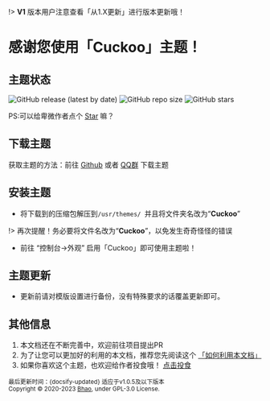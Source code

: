 !> **V1** 版本用户注意查看「从1.X更新」进行版本更新哦！

# 感谢您使用「Cuckoo」主题！

## 主题状态

![GitHub release (latest by date)](https://img.shields.io/github/v/release/bhaoo/cuckoo?color=%2342b983&style=for-the-badge)
![GitHub repo size](https://img.shields.io/github/repo-size/bhaoo/cuckoo?color=%2342b983&style=for-the-badge)
![GitHub stars](https://img.shields.io/github/stars/bhaoo/cuckoo?color=%2342b983&style=for-the-badge)

PS:可以给卑微作者点个 [Star](https://github.com/bhaoo/Cuckoo/) 嘛？

## 下载主题

获取主题的方法：前往 [Github](https://github.com/bhaoo/Cuckoo/releases) 或者 [QQ群](http://qm.qq.com/cgi-bin/qm/qr?_wv=1027&k=s2GpijC6kAYicysKIUoV87cckdzRDova&authKey=XNFrI33rkha8i9vNTIMLCzqN9fCphaARFlptIb9cKB0PhwdC6fWIDn90MVi8JrfX&noverify=0&group_code=943195145) 下载主题

## 安装主题

- 将下载到的压缩包解压到`/usr/themes/ `并且将文件夹名改为“**Cuckoo**”

!> 再次提醒！务必要将文件名改为“**Cuckoo**”，以免发生奇奇怪怪的错误

- 前往 “控制台->外观” 启用「Cuckoo」即可使用主题啦！

## 主题更新

- 更新前请对模版设置进行备份，没有特殊要求的话覆盖更新即可。

## 其他信息

1. 本文档还在不断完善中，欢迎前往项目提出PR
2. 为了让您可以更加好的利用的本文档，推荐您先阅读这个 [「如何利用本文档」](/v2/how-to-use)
3. 如果你喜欢这个主题，也欢迎给作者投食哦！ [点击投食](https://afdian.net/@bhaoo)

<small>最后更新时间：{docsify-updated} 适应于v1.0.5及以下版本<br>Copyright © 2020-2023 [Bhao](https://dwd.moe/), under GPL-3.0 License.</small>

